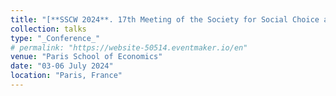 ```yaml
---
title: "[**SSCW 2024**. 17th Meeting of the Society for Social Choice and Welfare](https://website-50514.eventmaker.io/en)"
collection: talks
type: "_Conference_"
# permalink: "https://website-50514.eventmaker.io/en"
venue: "Paris School of Economics"
date: "03-06 July 2024"
location: "Paris, France"
---
```

